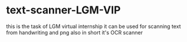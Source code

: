 # text-scanner-LGM-VIP
this is the task of LGM virtual internship 
it can be used for scanning text from handwriting and png also
in short it's OCR scanner
